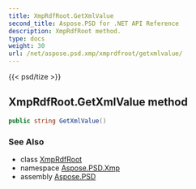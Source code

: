 ```yaml
---
title: XmpRdfRoot.GetXmlValue
second_title: Aspose.PSD for .NET API Reference
description: XmpRdfRoot method. 
type: docs
weight: 30
url: /net/aspose.psd.xmp/xmprdfroot/getxmlvalue/
---
```

{{< psd/tize >}}
## XmpRdfRoot.GetXmlValue method

```csharp
public string GetXmlValue()
```

### See Also

* class [XmpRdfRoot](../)
* namespace [Aspose.PSD.Xmp](../../xmprdfroot/)
* assembly [Aspose.PSD](../../../)


